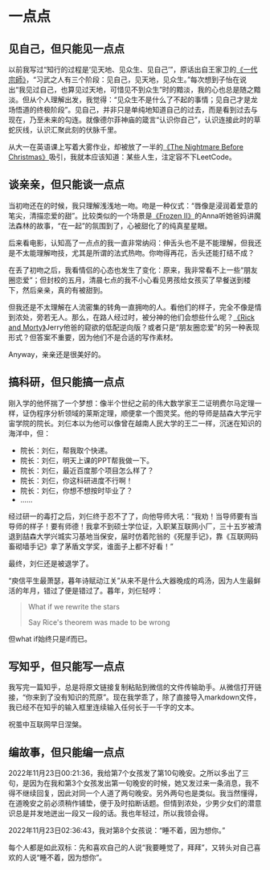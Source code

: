 # 一点点

## 见自己，但只能见一点点

以前我写过“知行的过程是‘见天地、见众生、见自己’”，原话出自王家卫的[《一代宗師》](https://movie.douban.com/subject/3821067/)，“习武之人有三个阶段：见自己，见天地，见众生。”每次想到子怡在说出“我见过自己，也算见过天地，可惜见不到众生”时的黯淡，我的心也总是随之黯淡。但从个人理解出发，我觉得：“见众生不是什么了不起的事情；见自己才是龙场悟道的终极阶段”。见自己，并非只是单纯地知道自己的过去，而是看到过去与现在，乃至未来的勾连。就像德尔菲神庙的箴言“认识你自己”，认识连接此时的草蛇灰线，认识汇聚此刻的伏脉千里。

从大一在英语课上写着大雾作业，却被放了一半的[《The Nightmare Before Christmas》](https://movie.douban.com/subject/1297131/)吸引，我就本应该知道：某些人生，注定容不下LeetCode。

## 谈亲亲，但只能谈一点点

当初吻还在的时候，我只理解浅浅地一吻。吻是一种仪式：“唇像是浸润着爱意的笔尖，清描恋爱的甜”。比较类似的一个场景是[《Frozen Ⅱ》](https://movie.douban.com/subject/25887288/)的Anna听她爸妈讲魔法森林的故事，“在一起”的氛围到了，心被甜化了的纯真星星眼。

后来看电影，认知高了一点点的我一直非常纳闷：伸舌头也不是不能理解，但我还是不太能理解吻技，尤其是所谓的法式热吻。你吻得再花，舌头还能打结不成？

在丢了初吻之后，我看情侣的心态也发生了变化：原来，我非常看不上一些“朋友圈恋爱”；但封校的五月，清晨七点的我不小心看见男孩给女孩买了早餐送到楼下，然后亲亲，真的有被甜到。

但我还是不太理解在人流密集的转角一直拥吻的人。看他们的样子，完全不像是情到浓处，旁若无人。那么，在路人经过时，被分神的他们会想些什么呢？[《Rick and Morty》](https://movie.douban.com/subject/11537954/)Jerry他爸的窥欲的低配逆向版？或者只是“朋友圈恋爱”的另一种表现形式？但答案不重要，因为他们不是合适的写作素材。

Anyway，亲亲还是很美好的。

## 搞科研，但只能搞一点点

刚入学的他怀揣了一个梦想：像半个世纪之前的伟大数学家王二证明费尔马定理一样，证伪程序分析领域的莱斯定理，顺便拿一个图灵奖。他的导师是喆森大学元宇宙学院的院长。刘仨本以为他可以像曾在越南人民大学的王二一样，沉迷在知识的海洋中，但：

- 院长：刘仨，帮我取个快递。
- 院长：刘仨，明天上课的PPT帮我做一下。
- 院长：刘仨，最近百度那个项目怎么样了？
- 院长：刘仨，你这科研进度不行啊！
- 院长：刘仨，你想不想按时毕业了？
- ……

经过研一的毒打之后，刘仨终于忍不了了，向他导师大吼：“我劝！当导师要有当导师的样子！要有师德！我拿不到硕士学位证，入职某互联网小厂，三十五岁被清退到喆森大学兴城实习基地当保安，届时仿着陀翁的《死屋手记》，靠《互联网码畜砌墙手记》拿了茅盾文学奖，谁面子上都不好看！”

最终，刘仨还是被退学了。

“庾信平生最萧瑟，暮年诗赋动江关”从来不是什么大器晚成的鸡汤，因为人生最鲜活的年月，错过了便是错过了。暮年，刘仨轻哼：

> What if we rewrite the stars
> 
> Say Rice's theorem was made to be wrong

但what if始终只是if而已。

## 写知乎，但只能写一点点

我写完一篇知乎，总是将原文链接复制粘贴到微信的文件传输助手。从微信打开链接，“你来到了没有知识的荒原”。现在我学乖了，除了直接导入markdown文件，我已经不在知乎的输入框里连续输入任何长于一千字的文本。

祝茧中互联网早日涅槃。

## 编故事，但只能编一点点

2022年11月23日00:21:36，我给第7个女孩发了第10句晚安。之所以多出了三句，是因为在我和第3个女孩发出第一句晚安的时候，她又发过来一条消息，我不得不继续回复，因此对同一个人道了两句晚安。另外两句也是类似。我当然懂得，在道晚安之前必须稍作铺垫，便于及时掐断话题。但情到浓处，少男少女们的潜意识总是并发地迸出一段又一段的话。我也年轻过，所以我领会得。

2022年11月23日02:36:43，我对第8个女孩说：“睡不着，因为想你。”

每个人都是如此双标：先和喜欢自己的人说“我要睡觉了，拜拜”，又转头对自己喜欢的人说“睡不着，因为想你”。